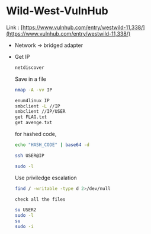 # Wild-West-VulnHub

Link : [https://www.vulnhub.com/entry/westwild-11,338/](https://www.vulnhub.com/entry/westwild-11,338/)

- Network → bridged adapter
- Get IP
    
    ```bash
    netdiscover
    ```
    
    Save in a file
    
    ```bash
    nmap -A -vv IP
    ```
    
    ```bash
    enum4linux IP
    smbclient -L //IP
    smbclient //IP/USER
    get FLAG.txt
    get avenge.txt
    ```
    
    for hashed code, 
    
    ```bash
    echo "HASH_CODE" | base64 -d
    ```
    
    ```bash
    ssh USER@IP
    ```
    
    ```bash
    sudo -l
    ```
    
    Use priviledge escalation
    
    ```bash
    find / -writable -type d 2>/dev/null
    ```
    
    ```bash
    check all the files
    ```
    
    ```bash
    su USER2
    sudo -l
    su
    sudo -i
    ```
